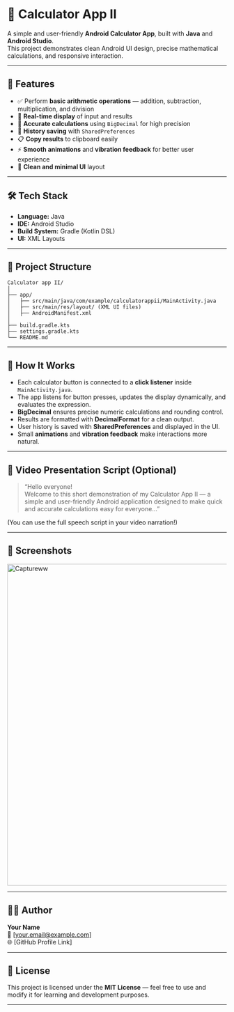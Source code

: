 # 🧮 Calculator App II

A simple and user-friendly **Android Calculator App**, built with **Java** and **Android Studio**.  
This project demonstrates clean Android UI design, precise mathematical calculations, and responsive interaction.

---

## 🚀 Features

- ✅ Perform **basic arithmetic operations** — addition, subtraction, multiplication, and division  
- 📱 **Real-time display** of input and results  
- 🧠 **Accurate calculations** using `BigDecimal` for high precision  
- 💾 **History saving** with `SharedPreferences`  
- 📋 **Copy results** to clipboard easily  
- ⚡ **Smooth animations** and **vibration feedback** for better user experience  
- 🎨 **Clean and minimal UI** layout

---

## 🛠️ Tech Stack

- **Language:** Java  
- **IDE:** Android Studio  
- **Build System:** Gradle (Kotlin DSL)  
- **UI:** XML Layouts  

---

## 📂 Project Structure

```
Calculator app II/
│
├── app/
│   ├── src/main/java/com/example/calculatorappii/MainActivity.java
│   ├── src/main/res/layout/ (XML UI files)
│   ├── AndroidManifest.xml
│
├── build.gradle.kts
├── settings.gradle.kts
└── README.md
```

---

## 🧩 How It Works

- Each calculator button is connected to a **click listener** inside `MainActivity.java`.  
- The app listens for button presses, updates the display dynamically, and evaluates the expression.  
- **BigDecimal** ensures precise numeric calculations and rounding control.  
- Results are formatted with **DecimalFormat** for a clean output.  
- User history is saved with **SharedPreferences** and displayed in the UI.  
- Small **animations** and **vibration feedback** make interactions more natural.

---

## 🎥 Video Presentation Script (Optional)

> “Hello everyone!  
> Welcome to this short demonstration of my Calculator App II — a simple and user-friendly Android application designed to make quick and accurate calculations easy for everyone...”

(You can use the full speech script in your video narration!)

---

## 📸 Screenshots

<img width="1366" height="739" alt="Captureww" src="https://github.com/user-attachments/assets/2a834d4b-aafe-4f00-8b53-ace8ac974821" />


---

## 🧑‍💻 Author

**Your Name**  
📧 [your.email@example.com]  
🌐 [GitHub Profile Link]

---

## 📜 License

This project is licensed under the **MIT License** — feel free to use and modify it for learning and development purposes.

---
